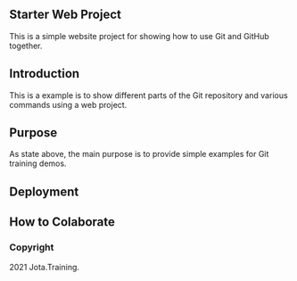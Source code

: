 ## Starter Web Project

This is a simple website project for showing how to use Git and GitHub together.

## Introduction

This is a example is to show different parts of the Git repository and various commands using a web project.

## Purpose

As state above, the main purpose is to provide simple examples for Git training demos.

## Deployment

## How to Colaborate

### Copyright

2021 Jota.Training.
